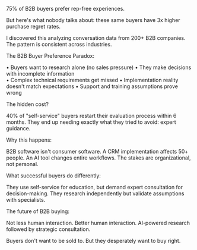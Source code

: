 75% of B2B buyers prefer rep-free experiences.

But here's what nobody talks about: these same buyers have 3x higher purchase regret rates.

I discovered this analyzing conversation data from 200+ B2B companies. The pattern is consistent across industries.

The B2B Buyer Preference Paradox:

• Buyers want to research alone (no sales pressure)
• They make decisions with incomplete information  
• Complex technical requirements get missed
• Implementation reality doesn't match expectations
• Support and training assumptions prove wrong

The hidden cost?

40% of "self-service" buyers restart their evaluation process within 6 months. They end up needing exactly what they tried to avoid: expert guidance.

Why this happens:

B2B software isn't consumer software. A CRM implementation affects 50+ people. An AI tool changes entire workflows. The stakes are organizational, not personal.

What successful buyers do differently:

They use self-service for education, but demand expert consultation for decision-making. They research independently but validate assumptions with specialists.

The future of B2B buying:

Not less human interaction. Better human interaction. AI-powered research followed by strategic consultation.

Buyers don't want to be sold to. But they desperately want to buy right.